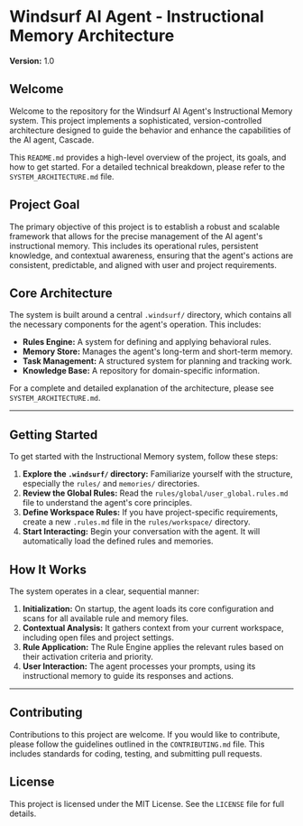 # Windsurf AI Agent - Instructional Memory Architecture

**Version:** 1.0

## Welcome

Welcome to the repository for the Windsurf AI Agent's Instructional Memory system. This project implements a sophisticated, version-controlled architecture designed to guide the behavior and enhance the capabilities of the AI agent, Cascade.

This `README.md` provides a high-level overview of the project, its goals, and how to get started. For a detailed technical breakdown, please refer to the `SYSTEM_ARCHITECTURE.md` file.

## Project Goal

The primary objective of this project is to establish a robust and scalable framework that allows for the precise management of the AI agent's instructional memory. This includes its operational rules, persistent knowledge, and contextual awareness, ensuring that the agent's actions are consistent, predictable, and aligned with user and project requirements.

## Core Architecture

The system is built around a central `.windsurf/` directory, which contains all the necessary components for the agent's operation. This includes:

- **Rules Engine:** A system for defining and applying behavioral rules.
- **Memory Store:** Manages the agent's long-term and short-term memory.
- **Task Management:** A structured system for planning and tracking work.
- **Knowledge Base:** A repository for domain-specific information.

For a complete and detailed explanation of the architecture, please see `SYSTEM_ARCHITECTURE.md`.

---
## Getting Started

To get started with the Instructional Memory system, follow these steps:

1.  **Explore the `.windsurf/` directory:** Familiarize yourself with the structure, especially the `rules/` and `memories/` directories.
2.  **Review the Global Rules:** Read the `rules/global/user_global.rules.md` file to understand the agent's core principles.
3.  **Define Workspace Rules:** If you have project-specific requirements, create a new `.rules.md` file in the `rules/workspace/` directory.
4.  **Start Interacting:** Begin your conversation with the agent. It will automatically load the defined rules and memories.

## How It Works

The system operates in a clear, sequential manner:

1.  **Initialization:** On startup, the agent loads its core configuration and scans for all available rule and memory files.
2.  **Contextual Analysis:** It gathers context from your current workspace, including open files and project settings.
3.  **Rule Application:** The Rule Engine applies the relevant rules based on their activation criteria and priority.
4.  **User Interaction:** The agent processes your prompts, using its instructional memory to guide its responses and actions.

---
## Contributing

Contributions to this project are welcome. If you would like to contribute, please follow the guidelines outlined in the `CONTRIBUTING.md` file. This includes standards for coding, testing, and submitting pull requests.

## License

This project is licensed under the MIT License. See the `LICENSE` file for full details.
